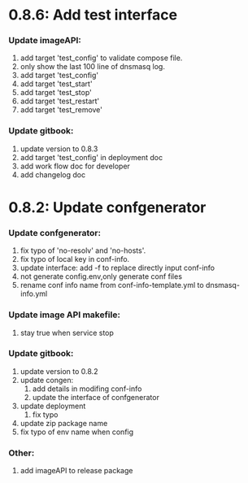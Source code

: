 # 0.8.6: Add test interface

### Update imageAPI:
1. add target 'test_config' to validate compose file.
2. only show the last 100 line of dnsmasq log.
1. add target 'test_config'
2. add target 'test_start'
3. add target 'test_stop'
4. add target 'test_restart'
5. add target 'test_remove'

### Update gitbook:
1. update version to 0.8.3
2. add target 'test_config' in deployment doc
3. add work flow doc for developer
4. add changelog doc

# 0.8.2: Update confgenerator

### Update confgenerator:
1. fix typo of 'no-resolv' and 'no-hosts'.
2. fix typo of local key in conf-info.
3. update interface: add -f to replace directly input conf-info
4. not generate config.env,only generate conf files
5. rename conf info name from conf-info-template.yml to dnsmasq-info.yml

### Update image API makefile:
1. stay true when service stop

### Update gitbook:
1. update version to 0.8.2
2. update congen:
   1) add details in modifing conf-info
   2) update the interface of confgenerator
3. update deployment
   1) fix typo
4. update zip package name
5. fix typo of env name when config

### Other:
1. add imageAPI to release package